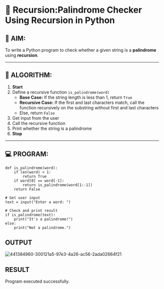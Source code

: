 # 🔁 Recursion:Palindrome Checker Using Recursion in Python

## 🎯 AIM:
To write a Python program to check whether a given string is a **palindrome** using **recursion**.

---

## 🧠 ALGORITHM:

1. **Start**
2. Define a recursive function `is_palindrome(word)`
   - **Base Case:** If the string length is less than 1, return `True`
   - **Recursive Case:** If the first and last characters match, call the function recursively on the substring without first and last characters
   - Else, return `False`
3. Get input from the user
4. Call the recursive function
5. Print whether the string is a palindrome
6. **Stop**

---

## 💻 PROGRAM:
```
def is_palindrome(word):
    if len(word) < 1:
        return True
    if word[0] == word[-1]:
        return is_palindrome(word[1:-1])
    return False

# Get user input
text = input("Enter a word: ")

# Check and print result
if is_palindrome(text):
    print("It's a palindrome!")
else:
    print("Not a palindrome.")
```
## OUTPUT
![441384960-300121a5-97e3-4a26-ac56-2ada02664f21](https://github.com/user-attachments/assets/56a5ddad-83e5-4239-b41a-d7ab46ebfe4c)
## RESULT
Program executed successfully.
